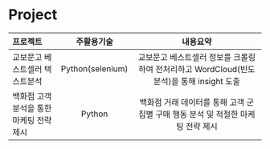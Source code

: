 # Project


|프로젝트|주활용기술|내용요약|
|:---|:---:|:---:|
| 교보문고 베스트셀러 텍스트분석 | Python(selenium) | 교보문고 베스트셀러 정보를 크롤링하여 전처리하고 WordCloud(빈도분석)을 통해 insight 도출 |
| 백화점 고객분석을 통한 마케팅 전략 제시 | Python | 백화점 거래 데이터를 통해 고객 군집별 구매 행동 분석 및 적절한 마케팅 전략 제시|
